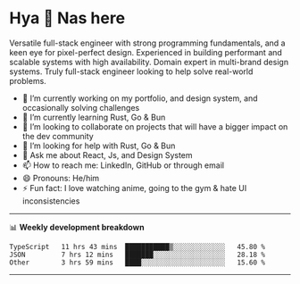 # Hya 👋 Nas here

Versatile full-stack engineer with strong programming fundamentals, and a keen eye for pixel-perfect design. Experienced in building performant and scalable systems with high availability. Domain expert in multi-brand design systems. Truly full-stack engineer looking to help solve real-world problems.

- 🔭 I’m currently working on my portfolio, and design system, and occasionally solving challenges
- 🌱 I’m currently learning Rust, Go & Bun
- 👯 I’m looking to collaborate on projects that will have a bigger impact on the dev community
- 🤔 I’m looking for help with Rust, Go & Bun
- 💬 Ask me about React, Js, and Design System
- 📫 How to reach me: LinkedIn, GitHub or through email
- 😄 Pronouns: He/him
- ⚡ Fun fact: I love watching anime, going to the gym & hate UI inconsistencies

-------
📊 **Weekly development breakdown**
<!--START_SECTION:waka-->

```text
TypeScript   11 hrs 43 mins  ███████████▒░░░░░░░░░░░░░   45.80 %
JSON         7 hrs 12 mins   ███████░░░░░░░░░░░░░░░░░░   28.18 %
Other        3 hrs 59 mins   ████░░░░░░░░░░░░░░░░░░░░░   15.60 %
```

<!--END_SECTION:waka-->
-------
